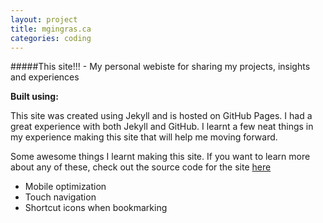 ```yaml
---
layout: project
title: mgingras.ca
categories: coding
---
```


#####This site!!! - My personal webiste for sharing my projects, insights and experiences

<p><strong>Built using:</strong>&nbsp;&nbsp; </span>&nbsp;<span title="JavaScript" class="pict-prog-js02 icon-2x"> </span>&nbsp;<span title="jquery" class="pict-prog-jquery icon-2x"> </span>&nbsp;<span title="HTML5" class="pict-html5-01 icon-2x"> </span>&nbsp;<span title="CSS3" class="pict-css3-01 icon-2x"> </span></p>

This site was created using Jekyll and is hosted on GitHub Pages. I had a great experience with both Jekyll and GitHub. I learnt a few neat things in my experience making this site that will help me moving forward.

<!-- abridge -->

Some awesome things I learnt making this site. If you want to learn more about any of these, check out the source code for the site [here](https://github.com/mgingras/mgingras.github.io)

* Mobile optimization
* Touch navigation
* Shortcut icons when bookmarking